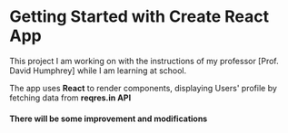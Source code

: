 # Getting Started with Create React App

This project I am working on with the instructions of my professor [Prof. David Humphrey] while I am learning at school.

The app uses **React** to render components, displaying Users' profile by fetching data from **reqres.in API**

#### There will be some improvement and modifications
